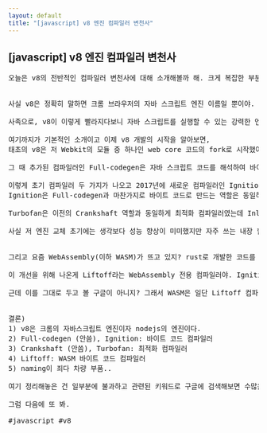 ```yaml
---
layout: default
title: "[javascript] v8 엔진 컴파일러 변천사"
---
```


## [javascript] v8 엔진 컴파일러 변천사

<pre>
오늘은 v8의 전반적인 컴파일러 변천사에 대해 소개해볼까 해. 크게 복잡한 부분은 없으니 편하게 읽어줘.


사실 v8은 정확히 말하면 크롬 브라우저의 자바 스크립트 엔진 이름일 뿐이야. 파이어 폭스는 SpiderMonkey, 사파리는 Webkit(JavascriptCore) 등 브라우저마다 개별적으로 자바 스크립트 엔진을 가지고 있는 것처럼. 여러가지 브라우저가 혼재되던 2010년도 초기에 v8은 거듭되는 개선 끝에 브라우저 전쟁의 최종 승자가 되었지. 물론 extension 기능도 그 역할이 컸고. (팝업 번역은 사랑입니다)

사족으로, v8이 이렇게 빨라지다보니 자바 스크립트를 실행할 수 있는 강력한 엔진이 되었고 어떤 프로젝트에서 v8을 컴파일 엔진으로 차용하여 libuv를 결합한 어플리케이션을 개발하게 돼. 이 프로젝트가 nodejs이고, 이걸 만든 사람이 Ryan dahl이란 사람이야. 

여기까지가 기본적인 소개이고 이제 v8 개발의 시작을 알아보면,
태초의 v8은 저 Webkit의 모듈 중 하나인 web core 코드의 fork로 시작했어. 이를 기반으로 개발하다가 2011년이 변곡점이 되었는데 Full-codegen과 Crankshaft가 추가된거지. 이 개선으로 기존보다 50% 이상의 비약적인 성능 향상을 이루게 돼. 이전 버전도 브라우저 사이에서는 빠른 편이었는데 말이야.

그 때 추가된 컴파일러인 Full-codegen은 자바 스크립트 코드를 해석하여 바이트 코드로 만드는 컴파일러고, Crankshaft는 그 바이트 코드로 추상화 트리(SSA)를 만들어 최적화를 시키는 컴파일러야. 모든 코드가 Crankshaft로 최적화될 필요는 없기 때문에 최초 실행은 Full-codegen으로 컴파일된 기본 바이트 코드로 실행되고 여러 번 실행되는 hot function에 한해 그 부분만 실시간 최적화되는 방식을 채택했지.

이렇게 초기 컴파일러 두 가지가 나오고 2017년에 새로운 컴파일러인 Ignition과 Turbofan가 나오게 되었어.
Ignition은 Full-codegen과 마찬가지로 바이트 코드로 만드는 역할은 동일하지만 이전보다 더 발전했어. 기존에는 전체 코드를 메모리에 올려놓은 이후에야 바이트 코드 생성이 가능했지만 Ignition은 한줄씩 해석하여 바이트 코드를 만들 수 있어서 메모리 사용량이 훨씬 적었지. 이는 모바일에서 특히 강점을 발휘했어.

Turbofan은 이전의 Crankshaft 역할과 동일하게 최적화 컴파일러였는데 Inline cache, Hidden class, CodeStubAssembler (이하 CSA) 등의 새로운 기능이 추가되면서 메모리 사용량과 유지 보수 효율성, 성능 등이 모두 좋아지게 되었어. 

사실 저 엔진 교체 초기에는 생각보다 성능 향상이 미미했지만 자주 쓰는 내장 함수를 CSA로 재구현하면서 성능이 점점 빨라졌어. 예를 들어 Promise를 CSA로 재구현하여 몇배의 성능 향상이 있었다고 해.


그리고 요즘 WebAssembly(이하 WASM)가 뜨고 있지? rust로 개발한 코드를 WASM에 올려서 쓴다거나 그런거 말이야. v8에서도 WASM을 지원하는데 초기에는 이게 상당히 느렸어. 왜냐하면 WASM은 LLVM으로 컴파일된 바이트 코드인데 이게 Turbofan을 거쳐야 실행이 되었거든.

이 개선을 위해 나온게 Liftoff라는 WebAssembly 전용 컴파일러야. Ignition처럼 바이트 코드를 그대로 실행하는 역할이야. 다운로드 받으면서 컴파일도 된다고 하니 꽤 유용하지. 이런 특징으로 Turbofan보다 훨씬 빠르게 코드를 생성할 수 있는데 최적화를 거치지 않기 때문에 Turbofan으로 컴파일 된 코드보다 50%~70% 낮은 성능이 단점이야. 

근데 이를 그대로 두고 볼 구글이 아니지? 그래서 WASM은 일단 Liftoff 컴파일러로 빠른 실행을 시켜놓고, 백그라운드에서 Turbofan 컴파일러가 열심히 최적화를 해. 이 때 함수 단위로 최적화를 진행하는데 최적화 작업이 완료되는 즉시 기존 함수를 교체해서 성능을 개선하는데 모든 함수가 최적화 될 때까지 이 작업을 반복하게 돼.


결론)
1) v8은 크롬의 자바스크립트 엔진이자 nodejs의 엔진이다.
2) Full-codegen (안씀), Ignition: 바이트 코드 컴파일러
3) Crankshaft (안씀), Turbofan: 최적화 컴파일러
4) Liftoff: WASM 바이트 코드 컴파일러
5) naming이 죄다 차량 부품..

여기 정리해놓은 건 일부분에 불과하고 관련된 키워드로 구글에 검색해보면 수많은 정보들이 있으니 한번씩 읽어보면 도움될거야. 이런 불친절한 글에 비해 성능 그래프나 예제 코드도 많고 말이야.

그럼 다음에 또 봐.

#javascript #v8

